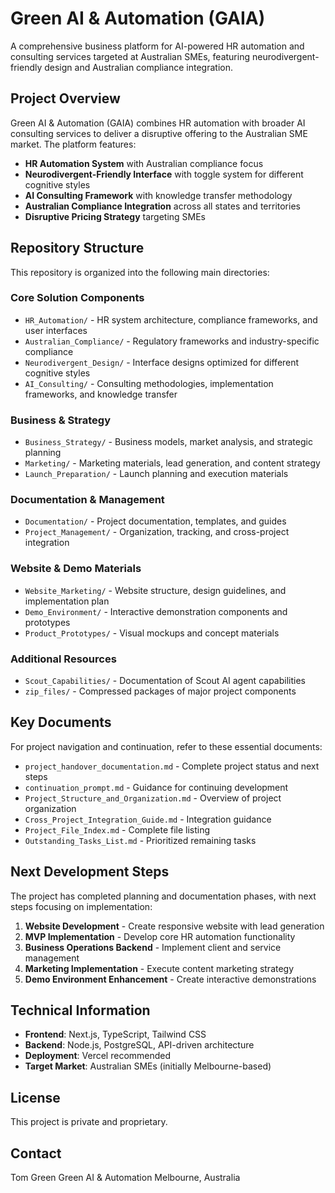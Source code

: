 # Green AI & Automation (GAIA)

A comprehensive business platform for AI-powered HR automation and consulting services targeted at Australian SMEs, featuring neurodivergent-friendly design and Australian compliance integration.

## Project Overview

Green AI & Automation (GAIA) combines HR automation with broader AI consulting services to deliver a disruptive offering to the Australian SME market. The platform features:

- **HR Automation System** with Australian compliance focus
- **Neurodivergent-Friendly Interface** with toggle system for different cognitive styles
- **AI Consulting Framework** with knowledge transfer methodology
- **Australian Compliance Integration** across all states and territories
- **Disruptive Pricing Strategy** targeting SMEs

## Repository Structure

This repository is organized into the following main directories:

### Core Solution Components

- `HR_Automation/` - HR system architecture, compliance frameworks, and user interfaces
- `Australian_Compliance/` - Regulatory frameworks and industry-specific compliance
- `Neurodivergent_Design/` - Interface designs optimized for different cognitive styles
- `AI_Consulting/` - Consulting methodologies, implementation frameworks, and knowledge transfer

### Business & Strategy

- `Business_Strategy/` - Business models, market analysis, and strategic planning
- `Marketing/` - Marketing materials, lead generation, and content strategy
- `Launch_Preparation/` - Launch planning and execution materials

### Documentation & Management

- `Documentation/` - Project documentation, templates, and guides
- `Project_Management/` - Organization, tracking, and cross-project integration

### Website & Demo Materials

- `Website_Marketing/` - Website structure, design guidelines, and implementation plan
- `Demo_Environment/` - Interactive demonstration components and prototypes
- `Product_Prototypes/` - Visual mockups and concept materials

### Additional Resources

- `Scout_Capabilities/` - Documentation of Scout AI agent capabilities
- `zip_files/` - Compressed packages of major project components

## Key Documents

For project navigation and continuation, refer to these essential documents:

- `project_handover_documentation.md` - Complete project status and next steps
- `continuation_prompt.md` - Guidance for continuing development
- `Project_Structure_and_Organization.md` - Overview of project organization
- `Cross_Project_Integration_Guide.md` - Integration guidance
- `Project_File_Index.md` - Complete file listing
- `Outstanding_Tasks_List.md` - Prioritized remaining tasks

## Next Development Steps

The project has completed planning and documentation phases, with next steps focusing on implementation:

1. **Website Development** - Create responsive website with lead generation
2. **MVP Implementation** - Develop core HR automation functionality
3. **Business Operations Backend** - Implement client and service management
4. **Marketing Implementation** - Execute content marketing strategy
5. **Demo Environment Enhancement** - Create interactive demonstrations

## Technical Information

- **Frontend**: Next.js, TypeScript, Tailwind CSS
- **Backend**: Node.js, PostgreSQL, API-driven architecture
- **Deployment**: Vercel recommended
- **Target Market**: Australian SMEs (initially Melbourne-based)

## License

This project is private and proprietary.

## Contact

Tom Green
Green AI & Automation
Melbourne, Australia
